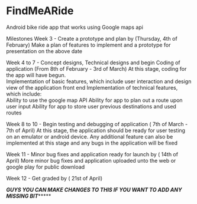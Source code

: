 # FindMeARide
Android bike ride app that works using Google maps api

Milestones 
Week 3 - Create a prototype and plan by (Thursday, 4th of February) 
Make a plan of features to implement and a prototype for presentation on the above date 
               
Week 4 to 7 - Concept designs, Technical designs and begin Coding of application (From 8th of February - 3rd of March) 
At this stage, coding for the app will have begun.  
Implementation  of basic features, which include user interaction and design view of the application front end 
Implementation of technical features, which include:  
 Ability to use the google map API 
Ability for app to plan out a route upon user input 
Ability for app to store user previous destinations and used routes 
 
                
 
 
Week 8 to 10 - Begin testing and debugging of application ( 7th of March - 7th of April) 
At this stage, the application should be ready for user testing on an emulator or android device. Any additional feature can also be implemented at this stage and any bugs in the application will be fixed 

Week 11 - Minor bug fixes and application ready for launch by ( 14th of April) 
 More minor bug fixes and application uploaded unto the web or google play for public download 

Week 12 - Get graded by ( 21st of April) 
 
 
 
 *******GUYS YOU CAN MAKE CHANGES TO THIS IF YOU WANT TO ADD ANY MISSING BIT************
